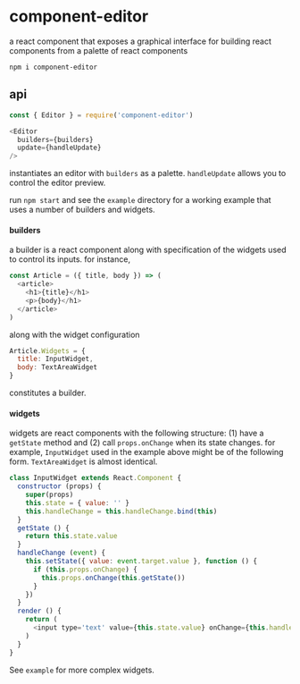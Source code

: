 # component-editor

a react component that exposes a graphical interface for building react components from a palette of react components

```
npm i component-editor
```

## api

```js
const { Editor } = require('component-editor')
```

```js
<Editor
  builders={builders}
  update={handleUpdate}
/>
```

instantiates an editor with `builders` as a palette. `handleUpdate` allows you to control the editor preview.

run `npm start` and see the `example` directory for a working example that uses a number of builders and widgets.

#### builders

a builder is a react component along with specification of the widgets used to control its inputs. for instance,

```js
const Article = ({ title, body }) => (
  <article>
    <h1>{title}</h1>
    <p>{body}</h1>
  </article>
)
```

along with the widget configuration

```js
Article.Widgets = {
  title: InputWidget,
  body: TextAreaWidget
}
```

constitutes a builder.

#### widgets

widgets are react components with the following structure: (1) have a `getState` method and (2) call `props.onChange` when its state changes. for example, `InputWidget` used in the example above might be of the following form. `TextAreaWidget` is almost identical.

```js
class InputWidget extends React.Component {
  constructor (props) {
    super(props)
    this.state = { value: '' }
    this.handleChange = this.handleChange.bind(this)
  }
  getState () {
    return this.state.value
  }
  handleChange (event) {
    this.setState({ value: event.target.value }, function () {
      if (this.props.onChange) {
        this.props.onChange(this.getState())
      }
    })
  }
  render () {
    return (
      <input type='text' value={this.state.value} onChange={this.handleChange} placeholder={this.props.label} />
    )
  }
}
```

See `example` for more complex widgets.
